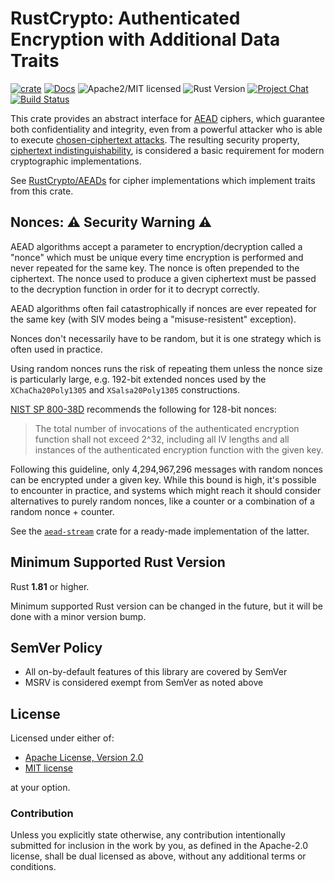 # RustCrypto: Authenticated Encryption with Additional Data Traits

[![crate][crate-image]][crate-link]
[![Docs][docs-image]][docs-link]
![Apache2/MIT licensed][license-image]
![Rust Version][rustc-image]
[![Project Chat][chat-image]][chat-link]
[![Build Status][build-image]][build-link]

This crate provides an abstract interface for [AEAD] ciphers, which guarantee
both confidentiality and integrity, even from a powerful attacker who is
able to execute [chosen-ciphertext attacks]. The resulting security property,
[ciphertext indistinguishability], is considered a basic requirement for
modern cryptographic implementations.

See [RustCrypto/AEADs] for cipher implementations which implement traits from
this crate.

## Nonces: ⚠️ Security Warning ⚠️

AEAD algorithms accept a parameter to encryption/decryption called
a "nonce" which must be unique every time encryption is performed and
never repeated for the same key. The nonce is often prepended to the
ciphertext. The nonce used to produce a given ciphertext must be passed
to the decryption function in order for it to decrypt correctly.

AEAD algorithms often fail catastrophically if nonces are ever repeated
for the same key (with SIV modes being a "misuse-resistent" exception).

Nonces don't necessarily have to be random, but it is one strategy
which is often used in practice.

Using random nonces runs the risk of repeating them unless the nonce
size is particularly large, e.g. 192-bit extended nonces used by the
`XChaCha20Poly1305` and `XSalsa20Poly1305` constructions.

[NIST SP 800-38D] recommends the following for 128-bit nonces:

> The total number of invocations of the authenticated encryption
> function shall not exceed 2^32, including all IV lengths and all
> instances of the authenticated encryption function with the given key.

Following this guideline, only 4,294,967,296 messages with random
nonces can be encrypted under a given key. While this bound is high,
it's possible to encounter in practice, and systems which might
reach it should consider alternatives to purely random nonces, like
a counter or a combination of a random nonce + counter.

See the [`aead-stream`] crate for a ready-made implementation of the latter.

[NIST SP 800-38D]: https://csrc.nist.gov/publications/detail/sp/800-38d/final
[`aead-stream`]: https://docs.rs/aead-stream

## Minimum Supported Rust Version

Rust **1.81** or higher.

Minimum supported Rust version can be changed in the future, but it will be
done with a minor version bump.

## SemVer Policy

- All on-by-default features of this library are covered by SemVer
- MSRV is considered exempt from SemVer as noted above

## License

Licensed under either of:

 * [Apache License, Version 2.0](http://www.apache.org/licenses/LICENSE-2.0)
 * [MIT license](http://opensource.org/licenses/MIT)

at your option.

### Contribution

Unless you explicitly state otherwise, any contribution intentionally submitted
for inclusion in the work by you, as defined in the Apache-2.0 license, shall be
dual licensed as above, without any additional terms or conditions.

[//]: # (badges)

[crate-image]: https://img.shields.io/crates/v/aead.svg
[crate-link]: https://crates.io/crates/aead
[docs-image]: https://docs.rs/aead/badge.svg
[docs-link]: https://docs.rs/aead/
[license-image]: https://img.shields.io/badge/license-Apache2.0/MIT-blue.svg
[rustc-image]: https://img.shields.io/badge/rustc-1.81+-blue.svg
[chat-image]: https://img.shields.io/badge/zulip-join_chat-blue.svg
[chat-link]: https://rustcrypto.zulipchat.com/#narrow/stream/260038-AEADs
[build-image]: https://github.com/RustCrypto/traits/workflows/aead/badge.svg?branch=master&event=push
[build-link]: https://github.com/RustCrypto/traits/actions?query=workflow%3Aaead

[//]: # (general links)

[AEAD]: https://en.wikipedia.org/wiki/Authenticated_encryption
[chosen-ciphertext attacks]: https://en.wikipedia.org/wiki/Chosen-ciphertext_attack
[ciphertext indistinguishability]: https://en.wikipedia.org/wiki/Ciphertext_indistinguishability
[RustCrypto/AEADs]: https://github.com/RustCrypto/AEADs
